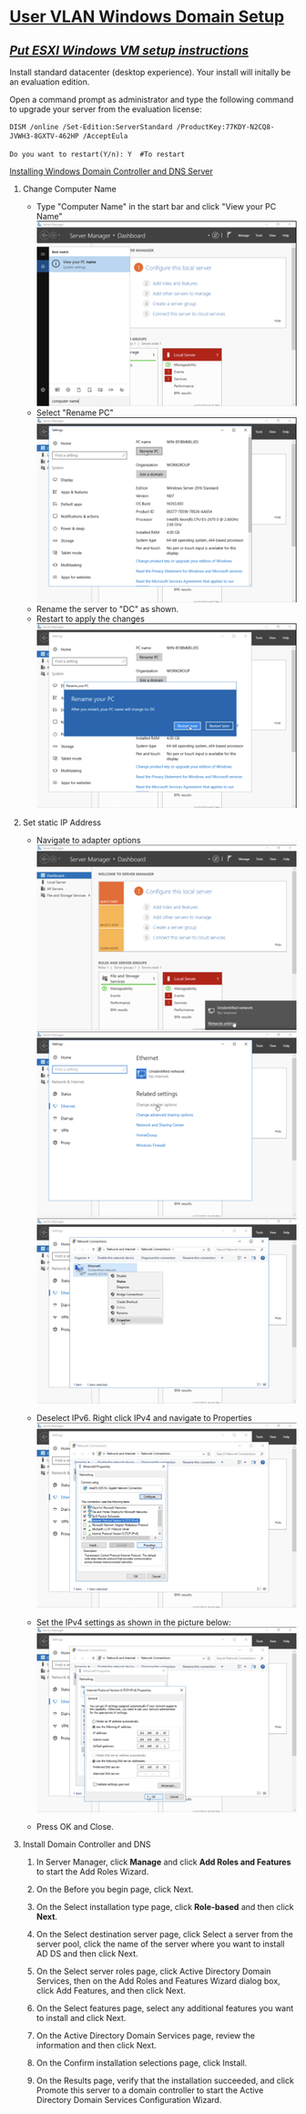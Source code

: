 # <u> User VLAN Windows Domain Setup</u>

## ***<b><u>Put ESXI Windows VM setup instructions</u></b>***

Install standard datacenter (desktop experience). Your install will initally be an evaluation edition.

Open a command prompt as administrator and type the following command to upgrade your server from the evaluation license:

```
DISM /online /Set-Edition:ServerStandard /ProductKey:77KDY-N2CQ8-JVWH3-8GXTV-462HP /AcceptEula

Do you want to restart(Y/n): Y  #To restart
```

<u>Installing Windows Domain Controller and DNS Server</u>

1. Change Computer Name
    - Type "Computer Name" in the start bar and click "View your PC Name"
    ![image](https://github.com/jonezy35/Training-Environment/blob/main/images/Screenshot%202023-03-17%20at%205.41.11%20PM.png?raw=true)
    - Select "Rename PC"
    ![image](https://github.com/jonezy35/Training-Environment/blob/main/images/Screenshot%202023-03-17%20at%205.41.21%20PM.png?raw=true)
    - Rename the server to "DC" as shown.
    - Restart to apply the changes
    ![image](https://github.com/jonezy35/Training-Environment/blob/main/images/Screenshot%202023-03-17%20at%205.41.34%20PM.png?raw=true)

2. Set static IP Address
    - Navigate to adapter options
    ![image](https://github.com/jonezy35/Training-Environment/blob/main/images/Screenshot%202023-03-17%20at%206.30.25%20PM.png?raw=true)
    ![image](https://github.com/jonezy35/Training-Environment/blob/main/images/Screenshot%202023-03-17%20at%206.30.31%20PM.png?raw=true)
    ![image](https://github.com/jonezy35/Training-Environment/blob/main/images/Screenshot%202023-03-17%20at%206.30.38%20PM.png?raw=true)

    - Deselect IPv6. Right click IPv4 and navigate to Properties
    ![image](https://github.com/jonezy35/Training-Environment/blob/main/images/Screenshot%202023-03-17%20at%206.30.51%20PM.png?raw=true)
    - Set the IPv4 settings as shown in the picture below:
    ![image](https://github.com/jonezy35/Training-Environment/blob/main/images/Screenshot%202023-03-17%20at%206.34.49%20PM.png?raw=true)

    - Press OK and Close.

3. Install Domain Controller and DNS
    1. In Server Manager, click **Manage** and click **Add Roles and Features** to start the Add Roles Wizard.

    2. On the Before you begin page, click Next.

    3. On the Select installation type page, click **Role-based** and then click **Next**.

    4. On the Select destination server page, click Select a server from the server pool, click the name of the server where you want to install AD DS and then click Next.

    6. On the Select server roles page, click Active Directory Domain Services, then on the Add Roles and Features Wizard dialog box, click Add Features, and then click Next.

    7. On the Select features page, select any additional features you want to install and click Next.

    8. On the Active Directory Domain Services page, review the information and then click Next.

    9. On the Confirm installation selections page, click Install.

    10. On the Results page, verify that the installation succeeded, and click Promote this server to a domain controller to start the Active Directory Domain Services Configuration Wizard.

